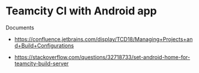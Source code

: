 # Teamcity CI with Android app

Documents

- https://confluence.jetbrains.com/display/TCD18/Managing+Projects+and+Build+Configurations

- https://stackoverflow.com/questions/32718733/set-android-home-for-teamcity-build-server

